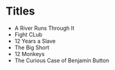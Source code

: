 # Titles

- A River Runs Through It
- Fight CLub
- 12 Years a Slave
- The Big Short
- 12 Monkeys
- The Curious Case of Benjamin Button

